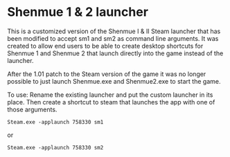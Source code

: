 # Shenmue 1 &amp; 2 launcher
This is a customized version of the Shenmue I &amp; II Steam launcher that has been modified to accept sm1 and sm2 as command line arguments.
It was created to allow end users to be able to create desktop shortcuts for Shenmue 1 and Shenmue 2 that launch directly into the game instead of the launcher.

After the 1.01 patch to the Steam version of the game it was no longer possible to just launch Shenmue.exe and Shenmue2.exe to start the game.

To use:
Rename the existing launcher and put the custom launcher in its place. Then create a shortcut to steam that launches the app with one of those arguments.

`Steam.exe -applaunch 758330 sm1`

or

`Steam.exe -applaunch 758330 sm2`
